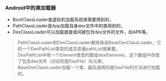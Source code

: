 ### Android中的类加载器
* BootClassLoader是虚拟机加载系统类需要用到的，
* PathClassLoader是App加载自身dex文件中的类用到的，
* DexClassLoader可以加载直接或间接包含dex文件的文件，如APK等。
> PathClassLoader和DexClassLoader都继承自BaseDexClassLoader，它的一个DexPathList类型的成员变量pathList很重要。  
> DexPathList中有一个Element类型的数组dexElements，这个数组中存放了包含dex文件（对应的是DexFile）的元素。  
> BaseDexClassLoader加载一个类，最后调用的是DexFile的方法进行加载的。